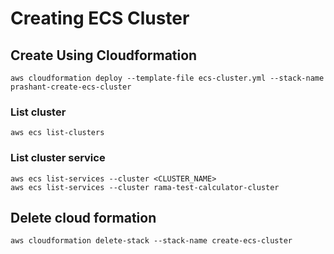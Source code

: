 # Creating ECS Cluster

## Create Using Cloudformation
    aws cloudformation deploy --template-file ecs-cluster.yml --stack-name prashant-create-ecs-cluster

### List cluster
    aws ecs list-clusters

### List cluster service
    aws ecs list-services --cluster <CLUSTER_NAME> 
    aws ecs list-services --cluster rama-test-calculator-cluster

## Delete cloud formation
    aws cloudformation delete-stack --stack-name create-ecs-cluster